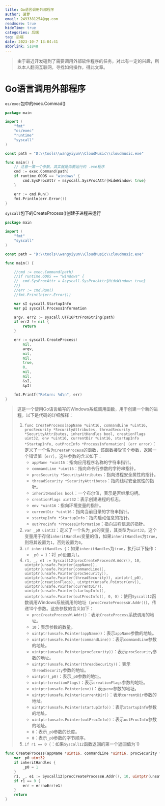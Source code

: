 ```yaml
---
title: Go语言调用外部程序
author: 菠萝
email: 2493381254@qq.com
readmore: true
hideTime: true
categories: 后端
tag: 后端
date: 2023-10-7 13:04:41
abbrlink: 51848
---
```

> 由于最近开发碰到了需要调用外部软件程序的任务，对此有一定的兴趣，所以本人翻阅互联网，寻找如何操作，得此文章。

# Go语言调用外部程序

`os/exec`包中的exec.Commad()

~~~go
package main

import (
	"fmt"
	"os/exec"
	"runtime"
	"syscall"
)

const path = "D:\\tools\\wangyiyun\\CloudMusic\\cloudmusic.exe"

func main() {
	// 注意一第一个参数，其实就是你要运行的 .exe程序
	cmd := exec.Command(path)
	if runtime.GOOS == "windows" {
		cmd.SysProcAttr = &syscall.SysProcAttr{HideWindow: true}
	}

	err := cmd.Run()
	fmt.Println(err.Error())
}

~~~

`syscall`包下的CreateProcess()创建子进程来运行

~~~go
package main

import (
	"fmt"
	"syscall"
)

const path = "D:\\tools\\wangyiyun\\CloudMusic\\cloudmusic.exe"

func main() {

	//cmd := exec.Command(path)
	//if runtime.GOOS == "windows" {
	//	cmd.SysProcAttr = &syscall.SysProcAttr{HideWindow: true}
	//}
	//err := cmd.Run()
	//fmt.Println(err.Error())

	var sI syscall.StartupInfo
	var pI syscall.ProcessInformation

	argv, err2 := syscall.UTF16PtrFromString(path)
	if err2 != nil {
		return
	}

	err := syscall.CreateProcess(
		nil,
		argv,
		nil,
		nil,
		true,
		0,
		nil,
		nil,
		&sI,
		&pI)

	fmt.Printf("Return: %d\n", err)
}
~~~

> 这是一个使用Go语言编写的Windows系统调用函数，用于创建一个新的进程。以下是代码的详细解释：
>
> 1. `func CreateProcess(appName *uint16, commandLine *uint16, procSecurity *SecurityAttributes, threadSecurity *SecurityAttributes, inheritHandles bool, creationFlags uint32, env *uint16, currentDir *uint16, startupInfo *StartupInfo, outProcInfo *ProcessInformation) (err error)`：定义了一个名为`CreateProcess`的函数，该函数接受10个参数，返回一个错误值（`err`）。这些参数的含义如下：
>    - `appName *uint16`：指向应用程序名称的字符串指针。
>    - `commandLine *uint16`：指向命令行参数的字符串指针。
>    - `procSecurity *SecurityAttributes`：指向进程安全属性的指针。
>    - `threadSecurity *SecurityAttributes`：指向线程安全属性的指针。
>    - `inheritHandles bool`：一个布尔值，表示是否继承句柄。
>    - `creationFlags uint32`：表示创建进程的标志。
>    - `env *uint16`：指向环境变量的指针。
>    - `currentDir *uint16`：指向当前目录的字符串指针。
>    - `startupInfo *StartupInfo`：指向启动信息的指针。
>    - `outProcInfo *ProcessInformation`：指向进程信息的指针。
> 2. `var _p0 uint32`：定义了一个名为`_p0`的变量，其类型为`uint32`。这个变量用于存储`inheritHandles`变量的值，如果`inheritHandles`为`true`，则将其设置为`1`，否则设置为`0`。
> 3. `if inheritHandles {`：如果`inheritHandles`为`true`，执行以下操作：
>    - `_p0 = 1`：将`_p0`设置为`1`。
> 4. `r1, _, e1 := Syscall12(procCreateProcessW.Addr(), 10, uintptr(unsafe.Pointer(appName)), uintptr(unsafe.Pointer(commandLine)), uintptr(unsafe.Pointer(procSecurity)), uintptr(unsafe.Pointer(threadSecurity)), uintptr(_p0), uintptr(creationFlags), uintptr(unsafe.Pointer(env)), uintptr(unsafe.Pointer(currentDir)), uintptr(unsafe.Pointer(startupInfo)), uintptr(unsafe.Pointer(outProcInfo)), 0, 0)`：使用`Syscall12`函数调用Windows系统调用的地址（`procCreateProcessW.Addr()`），传递10个参数。这些参数的含义如下：
>    - `procCreateProcessW.Addr()`：表示`CreateProcess`系统调用的地址。
>    - `10`：表示参数的数量。
>    - `uintptr(unsafe.Pointer(appName))`：表示`appName`参数的地址。
>    - `uintptr(unsafe.Pointer(commandLine))`：表示`commandLine`参数的地址。
>    - `uintptr(unsafe.Pointer(procSecurity))`：表示`procSecurity`参数的地址。
>    - `uintptr(unsafe.Pointer(threadSecurity))`：表示`threadSecurity`参数的地址。
>    - `uintptr(_p0)`：表示`_p0`参数的地址。
>    - `uintptr(creationFlags)`：表示`creationFlags`参数的地址。
>    - `uintptr(unsafe.Pointer(env))`：表示`env`参数的地址。
>    - `uintptr(unsafe.Pointer(currentDir))`：表示`currentDir`参数的地址。
>    - `uintptr(unsafe.Pointer(startupInfo))`：表示`startupInfo`参数的地址。
>    - `uintptr(unsafe.Pointer(outProcInfo))`：表示`outProcInfo`参数的地址。
>    - `0`：表示`_p0`参数的长度。
>    - `0`：表示`_p0`参数的字节顺序。
> 5. `if r1 == 0 {`：如果`Syscall12`函数返回的第一个返回值为`0

~~~go
func CreateProcess(appName *uint16, commandLine *uint16, procSecurity *SecurityAttributes, threadSecurity *SecurityAttributes, inheritHandles bool, creationFlags uint32, env *uint16, currentDir *uint16, startupInfo *StartupInfo, outProcInfo *ProcessInformation) (err error) {
	var _p0 uint32
	if inheritHandles {
		_p0 = 1
	}
	r1, _, e1 := Syscall12(procCreateProcessW.Addr(), 10, uintptr(unsafe.Pointer(appName)), uintptr(unsafe.Pointer(commandLine)), uintptr(unsafe.Pointer(procSecurity)), uintptr(unsafe.Pointer(threadSecurity)), uintptr(_p0), uintptr(creationFlags), uintptr(unsafe.Pointer(env)), uintptr(unsafe.Pointer(currentDir)), uintptr(unsafe.Pointer(startupInfo)), uintptr(unsafe.Pointer(outProcInfo)), 0, 0)
	if r1 == 0 {
		err = errnoErr(e1)
	}
	return
}
~~~
